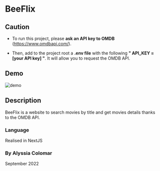 # BeeFlix

## Caution
- To run this project, please **ask an API key to OMDB** (https://www.omdbapi.com/).

- Then, add to the project root a **.env file** with the following **" API_KEY = [your API key] "**.
It will allow you to request the OMDB API.

## Demo
![demo](beeflix/public/demo.gif)

## Description
BeeFlix is a website to search movies by title and get movies details thanks to the OMDB API.

### Language
Realised in NextJS

### By Alyssia Colomar
September 2022
